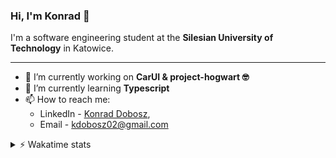 ### Hi, I'm Konrad 👋

I'm a software engineering student at the **Silesian University of Technology** in Katowice.


---
- 🔭 I’m currently working on **CarUI & project-hogwart 🤓**
- 🌱 I’m currently learning **Typescript**
- 📫 How to reach me:
  - LinkedIn - [Konrad Dobosz](https://www.linkedin.com/in/konrad-dobosz-18310b1a2),
  - Email - [kdobosz02@gmail.com](mailto:kdobosz02@gmail.com)

<details>
  <summary>⚡ Wakatime stats</summary>
  <br>
  
  [![Konrad's wakatime stats](https://github-readme-stats.vercel.app/api/wakatime?username=kDobosz&layout=compact)](https://github.com/anuraghazra/github-readme-stats)
</details>

<!--
**k-Dobosz/k-Dobosz** is a ✨ _special_ ✨ repository because its `README.md` (this file) appears on your GitHub profile.

Here are some ideas to get you started:

- 🔭 I’m currently working on ...
- 🌱 I’m currently learning ...
- 👯 I’m looking to collaborate on ...
- 🤔 I’m looking for help with ...
- 💬 Ask me about ...
- 📫 How to reach me: ...
- 😄 Pronouns: ...
- ⚡ Fun fact: ...
-->
